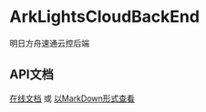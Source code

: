 # ArkLightsCloudBackEnd
明日方舟速通云控后端

## API文档

[在线文档](https://arklights-api.dazecake.moe/Alpha) 或 [以MarkDown形式查看](https://github.com/DazeCake/ArkLightsCloudBackEnd/blob/main/docs/Alpha/ArkLightsCloudBackEnd-Alpha-api-docs.md)
